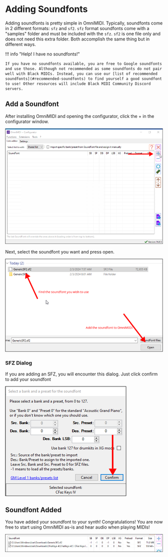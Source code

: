 # Adding Soundfonts

Adding soundfonts is pretty simple in OmniMIDI. Typically, soundfonts come in 2 different formats: `sfz` and `sf2`. `sfz` format soundfonts come with a "samples" folder and must be included with the `sfz`. `sf2` is one file only and does not need this extra folder. Both accomplish the same thing but in different ways.

!!! info "Help! I have no soundfonts!"

    If you have no soundfonts available, you are free to Google soundfonts and use those. Although not recommended as some soundfonts do not pair well with Black MIDIs. Instead, you can use our [list of recommended soundfonts](#recommended-soundfonts) to find yourself a good soundfont to use! Other resources will include Black MIDI Community Discord servers.

## Add a Soundfont

After installing OmniMIDI and opening the configurator, click the + in the configurator window.

![Click the + on the right hand side](../images/configuration/add_soundfont_button.png)

Next, select the soundfont you want and press open.

![Find and open the soundfont](../images/configuration/soundfont_select.png)

### SFZ Dialog

If you are adding an SFZ, you will encounter this dialog. Just click confirm to add your soundfont

![SFZ Bank Selection](../images/configuration/sfz_bank_selection.png)

## Soundfont Added

You have added your soundfont to your synth! Congratulations! You are now free to start using OmniMIDI as-is and hear audio when playing MIDIs!

![Final Page](../images/configuration/final.png)
